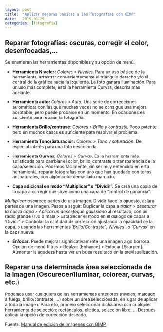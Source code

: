```yaml
---
layout: post
title:  "Aplicar mejoras básicas a las fotografías con GIMP"
date:   2019-09-29
categories: [fotografia]
---
```



## Reparar fotografías: oscuras, corregir el color, desenfocadas,…

Se enumeran las herramientas disponibles y su opción de menú.

+ **Herramienta Niveles:** *Colores > Niveles*. Para un uso básico de la herramienta, arrastrar convenientemente el triángulo derecho y/o el central de la gráfica hacia la izquierda. La foto ganará iluminación. Para un uso más completo, está la herramienta Curvas, descrita más adelante.


+ **Herramienta auto:** *Colores > Auto*. Una serie de correcciones automáticas con las que muchas veces no se consigue una mejora aceptable, pero puede probarse en un momento. En ocasiones es suficiente para reparar la fotografía.

+ **Herramienta Brillo/contrase:** *Colores > Brillo y contraste*. Poco potente pero en muchos casos es suficiente para resolver el problema.

+ **Herramienta Tono/Saturación:** *Colores > Tono y saturación*. De especial interés para una foto descolorida.

+ **Herramienta Curvas:** *Colores > Curvas*. Es la herramienta más sofisticada para cambiar el color, brillo, contraste o 
transparencia de la capa/selección. Podemos fácilmente, sin ser muy entendido en esta herramienta, reparar fotografías con uno que han quedado con tonos antinaturales, con algún color demasiado marcado.

+ **Capa adicional en modo “Multiplicar” o “Dividir”.**  Se crea una copia de la capa a corregir que sirve como una capa de “control de ganancia”. 

*Multiplicar* oscurece partes de una imagen. Dividir hace lo opuesto, aclara partes de una imagen. Pasos a seguir: Duplicar la capa a *tratar > desaturar la nueva capa > Aplicar un desenfoque gaussiano* al resultado, con un radio grande (100 o más) > Establecer el modo en el diálogo de capas a ‘Dividir’ > Controlar la cantidad de corrección ajustando la opacidad de la capa, o usando las herramientas *‘Brillo/Contraste’*, *‘Niveles’*, o *‘Curvas’* en la capa nueva.

+ **Enfocar.** Puede mejorar significativamente una imagen algo borrosa. Opción de menú filtros > Realzar [Enhance] > Enfocar [Sharpen]. Aumentar la agudeza hasta ver un buen resultado en la previsualización.

## Reparar una determinada área seleccionada de la imagen (Oscurecer/iluminar, colorear, curvas, etc.)

Podemos usar cualquiera de las herramientas anteriores (niveles, marcado a fuego, brillo/contraste, …) sobre un área seleccionada, en lugar de aplicar a toda la imagen. Para ello, primero seleccionar dicha área con cualquier herramienta de selección: rectángulos, elíptica, selección libre, … Después aplicar la opción de corrección deseada.

Fuente: [Manual de edición de imágenes con GIMP](https://www.qe2computing.com/manual-edicion-imagenes-gimp/)



